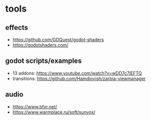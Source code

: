# tools

## effects

- <https://github.com/GDQuest/godot-shaders>
- <https://godotshaders.com/>

## godot scripts/examples

- 13 addons: <https://www.youtube.com/watch?v=wDD7c7IEFTQ>
- transitions: <https://github.com/Hamdiovish/zarbia-viewmanager>

## audio

- <https://www.bfxr.net/>
- <https://www.warmplace.ru/soft/sunvox/>
